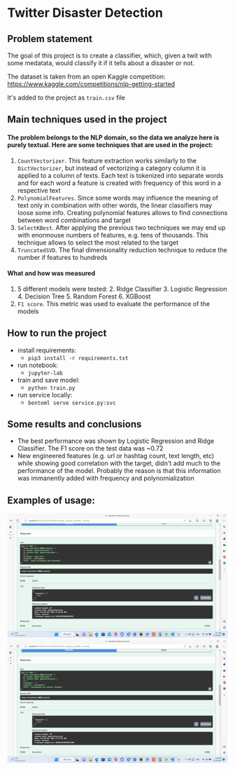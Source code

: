 # Twitter Disaster Detection

## Problem statement
The goal of this project is to create a classifier, which, given a twit with some medatata, would classify it if it tells about a disaster or not.

The dataset is taken from an open Kaggle competition:
https://www.kaggle.com/competitions/nlp-getting-started

It's added to the project as `train.csv` file

## Main techniques used in the project

#### The problem belongs to the NLP domain, so the data we analyze here is purely textual. Here are some techniques that are used in the project:
1. `CountVectorizer`. This feature extraction works similarly to the `DictVectorizer`, but instead of vectorizing a category column it is applied to a column of texts. Each text is tokenized into separate words and for each word a feature is created with frequency of this word in a respective text
2. `PolynomialFeatures`. Since some words may influence the meaning of text only in combination with other words, the linear classifiers may loose some info. Creating polynomial features allows to find connections between word combinations and target
3. `SelectKBest`. After applying the previous two techniques we may end up with enormouse numbers of features, e.g. tens of thousands. This technique allows to select the most related to the target
4. `TruncatedSVD`. The final dimensionality reduction technique to reduce the number if features to hundreds

#### What and how was measured

1. 5 different models were tested:
   2. Ridge Classifier
   3. Logistic Regression
   4. Decision Tree
   5. Random Forest
   6. XGBoost
7. `F1 score`. This metric was used to evaluate the performance of the models

## How to run the project

- install requirements:
  - ```pip3 install -r requirements.txt```
- run notebook: 
  - `jupyter-lab`
- train and save model: 
  - `python train.py`
- run service locally:
  - `bentoml serve service.py:svc`

## Some results and conclusions

- The best performance was shown by Logistic Regression and Ridge Classifier. The F1 score on the test data was ~0.72
- New engineered features (e.g. url or hashtag count, text length, etc) while showing good correlation with the target, didn't add much to the performance of the model. Probably the reason is that this information was immanently added with frequency and polynomialization

## Examples of usage:

![img.png](img.png)
![img_1.png](img_1.png)